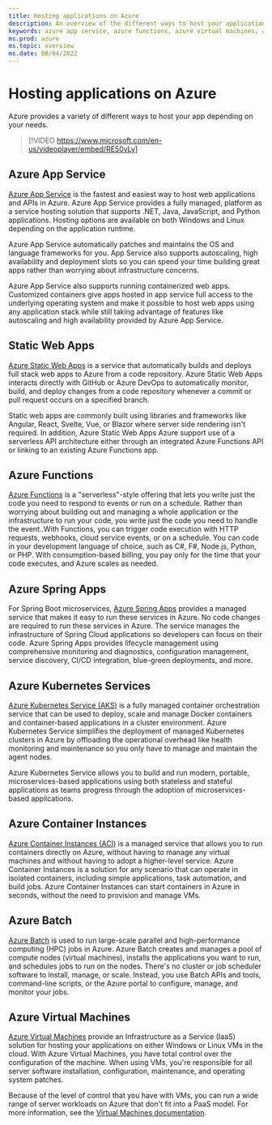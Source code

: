 ```yaml
---
title: Hosting applications on Azure
description: An overview of the different ways to host your applications on Azure
keywords: azure app service, azure functions, azure virtual machines, azure container instances, azure container registry
ms.prod: azure
ms.topic: overview
ms.date: 08/04/2022
---
```


# Hosting applications on Azure

Azure provides a variety of different ways to host your app depending on your needs.  


> [!VIDEO https://www.microsoft.com/en-us/videoplayer/embed/RE50vLy]


## Azure App Service

[Azure App Service](/azure/app-service/) is the fastest and easiest way to host web applications and APIs in Azure.  Azure App Service provides a fully managed, platform as a service hosting solution that supports .NET, Java, JavaScript, and Python applications.  Hosting options are available on both Windows and Linux depending on the application runtime.

Azure App Service automatically patches and maintains the OS and language frameworks for you.  App Service also supports autoscaling, high availability and deployment slots so you can spend your time building great apps rather than worrying about infrastructure concerns.

Azure App Service also supports running containerized web apps. Customized containers give apps hosted in app service full access to the underlying operating system and make it possible to host web apps using any application stack while still taking advantage of features like autoscaling and high availability provided by Azure App Service.

## Static Web Apps

[Azure Static Web Apps](/azure/static-web-apps/) is a service that automatically builds and deploys full stack web apps to Azure from a code repository. Azure Static Web Apps interacts directly with GitHub or Azure DevOps to automatically monitor, build, and deploy changes from a code repository whenever a commit or pull request occurs on a specified branch.

Static web apps are commonly built using libraries and frameworks like Angular, React, Svelte, Vue, or Blazor where server side rendering isn't required. In addition, Azure Static Web Apps Azure support use of a serverless API architecture either through an integrated Azure Functions API or linking to an existing Azure Functions app.

## Azure Functions

[Azure Functions](/azure/azure-functions/) is a "serverless"-style offering that lets you write just the code you need to respond to events or run on a schedule.  Rather than worrying about building out and managing a whole application or the infrastructure to run your code, you write just the code you need to handle the event..With Functions, you can trigger code execution with HTTP requests, webhooks, cloud service events, or on a schedule. You can code in your development language of choice, such as C#, F#, Node.js, Python, or PHP. With consumption-based billing, you pay only for the time that your code executes, and Azure scales as needed.

## Azure Spring Apps

For Spring Boot microservices, [Azure Spring Apps](/azure/spring-apps/) provides a managed service that makes it easy to run these services in Azure.  No code changes are required to run these services in Azure. The service manages the infrastructure of Spring Cloud applications so developers can focus on their code. Azure Spring Apps provides lifecycle management using comprehensive monitoring and diagnostics, configuration management, service discovery, CI/CD integration, blue-green deployments, and more.

## Azure Kubernetes Services

[Azure Kubernetes Service (AKS)](/azure/aks/) is a fully managed container orchestration service that can be used to deploy, scale and manage Docker containers and container-based applications in a cluster environment. Azure Kubernetes Service simplifies the deployment of managed Kubernetes clusters in Azure by offloading the operational overhead like health monitoring and maintenance so you only have to manage and maintain the agent nodes.

Azure Kubernetes Service allows you to build and run modern, portable, microservices-based applications using both stateless and stateful applications as teams progress through the adoption of microservices-based applications.

## Azure Container Instances

[Azure Container Instances (ACI)](/azure/container-instances/) is a managed service that allows you to run containers directly on Azure, without having to manage any virtual machines and without having to adopt a higher-level service. Azure Container Instances is a solution for any scenario that can operate in isolated containers, including simple applications, task automation, and build jobs. Azure Container Instances can start containers in Azure in seconds, without the need to provision and manage VMs.

## Azure Batch

[Azure Batch](/azure/batch/batch-technical-overview) is used to run large-scale parallel and high-performance computing (HPC) jobs in Azure. Azure Batch creates and manages a pool of compute nodes (virtual machines), installs the applications you want to run, and schedules jobs to run on the nodes. There's no cluster or job scheduler software to install, manage, or scale. Instead, you use Batch APIs and tools, command-line scripts, or the Azure portal to configure, manage, and monitor your jobs.

## Azure Virtual Machines

[Azure Virtual Machines](/azure/virtual-machines/) provide an Infrastructure as a Service (IaaS) solution for hosting your applications on either Windows or Linux VMs in the cloud. With Azure Virtual Machines, you have total control over the configuration of the machine. When using VMs, you're responsible for all server software installation, configuration, maintenance, and operating system patches.

Because of the level of control that you have with VMs, you can run a wide range of server workloads on Azure that don't fit into a PaaS model. For more information, see the [Virtual Machines documentation](/azure/virtual-machines/).
